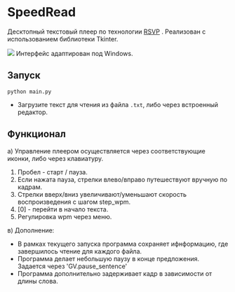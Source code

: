 # SpeedRead

Десктопный текстовый плеер по
технологии [RSVP](https://en.wikipedia.org/wiki/Rapid_serial_visual_presentation)
. Реализован с использованием библиотеки Tkinter.

<img src="https://i.imgur.com/Vg84qW2.png">
Интерфейс адаптирован под Windows.

## Запуск

```
python main.py
```

* Загрузите текст для чтения из файла ```.txt```, либо через встроенный редактор.

## Функционал

а) Управление плеером осуществляется через соответствующие иконки, либо через клавиатуру.

1. Пробел - старт / пауза.
2. Если нажата пауза, стрелки влево/вправо путешествуют вручную по кадрам.
3. Стрелки вверх/вниз увеличивают/уменьшают скорость воспроизведения с шагом step_wpm.
4. [0] - перейти в начало текста.
5. Регулировка wpm через меню.

в) Дополнение:

* В рамках текущего запуска программа сохраняет ифнформацию, где завершилось чтение для каждого файла.
* Программа делает небольшую паузу в конце предложения. Задается через 'GV.pause_sentence'
* Программа дополнительно задерживает кадр в зависимости от длины слова.
